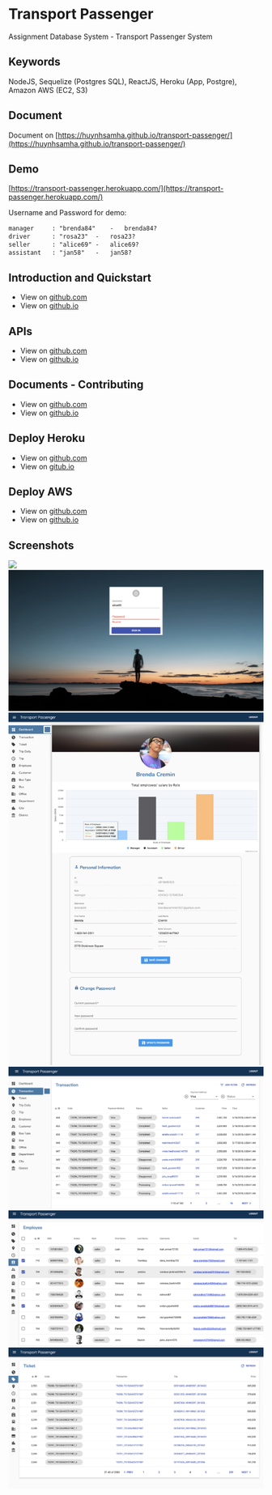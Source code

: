 # Transport Passenger

Assignment Database System - Transport Passenger System

## Keywords
NodeJS, Sequelize (Postgres SQL), ReactJS, Heroku (App, Postgre), Amazon AWS (EC2, S3)

## Document
Document on [https://huynhsamha.github.io/transport-passenger/](https://huynhsamha.github.io/transport-passenger/)

## Demo

[https://transport-passenger.herokuapp.com/](https://transport-passenger.herokuapp.com/)

Username and Password for demo:
```
manager		: "brenda84"	-	brenda84?
driver		: "rosa23"	-	rosa23?
seller		: "alice69"	-	alice69?
assistant	: "jan58"	-	jan58?
```


## Introduction and Quickstart
+ View on [github.com](https://github.com/huynhsamha/transport-passenger/blob/master/docs/README.md)
+ View on [github.io](https://huynhsamha.github.io/transport-passenger/)


## APIs
+ View on [github.com](https://github.com/huynhsamha/transport-passenger/blob/master/docs/api/README.md)
+ View on [github.io](https://huynhsamha.github.io/transport-passenger/api/)


## Documents - Contributing
+ View on [github.com](https://github.com/huynhsamha/transport-passenger/blob/master/docs/docs/README.md)
+ View on [github.io](https://huynhsamha.github.io/transport-passenger/docs/)


## Deploy Heroku
+ View on [github.com]()
+ View on [gitub.io]()

## Deploy AWS
+ View on [github.com](https://github.com/huynhsamha/transport-passenger/blob/master/docs/aws/README.md)
+ View on [github.io](https://huynhsamha.github.io/transport-passenger/aws/)


## Screenshots
<img src="./screenshots/login_0.png">
<img src="./screenshots/login_1.png">
<img src="./screenshots/dashboard.png">
<img src="./screenshots/table_1.png">
<img src="./screenshots/users.png">
<img src="./screenshots/ticket.png">
